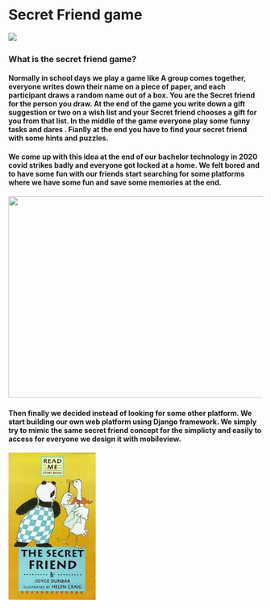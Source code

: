 # Secret Friend game

<img src="https://secretfriendmusic.com/wp-content/uploads/secret-friend-name-570x172.png" >

### **What is the secret friend game?**

#### Normally in school days we play a game like A group comes together, everyone writes down their name on a piece of paper, and each participant draws a random name out of a box. You are the Secret friend for the person you draw. At the end of the game you write down a gift suggestion or two on a wish list and your Secret friend chooses a gift for you from that list. In the middle of the game everyone play some funny tasks and dares . Fianlly at the end you have to find your secret friend with some hints and puzzles.


#### We come up with this idea at the end of our bachelor technology in 2020 covid strikes badly and everyone got locked at a home. We felt bored and to have some fun with our friends start searching for some platforms where we have some fun and save some memories at the end. 

<img src="https://c.tenor.com/ZWOZq7fsfesAAAAd/coronavirus-funny.gif" width="600" height="400">



#### Then finally we decided instead of looking for some other platform. We start building our own web platform using Django framework. We simply try to mimic the same secret friend concept for the simplicty and easily to access for everyone we design it with mobileview.

![Alt Text](secret.jfif)

